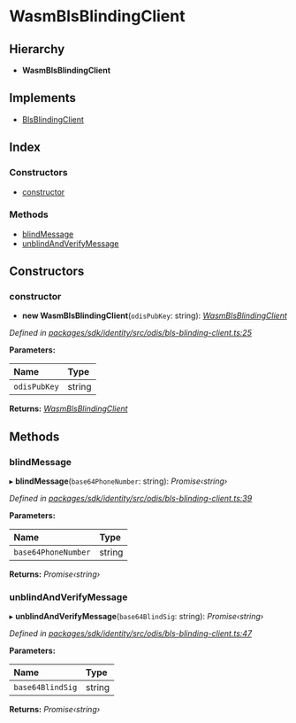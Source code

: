 # WasmBlsBlindingClient

## Hierarchy

* **WasmBlsBlindingClient**

## Implements

* [BlsBlindingClient]()

## Index

### Constructors

* [constructor]()

### Methods

* [blindMessage]()
* [unblindAndVerifyMessage]()

## Constructors

### constructor

+ **new WasmBlsBlindingClient**\(`odisPubKey`: string\): [_WasmBlsBlindingClient_]()

_Defined in_ [_packages/sdk/identity/src/odis/bls-blinding-client.ts:25_](https://github.com/celo-org/celo-monorepo/blob/master/packages/sdk/identity/src/odis/bls-blinding-client.ts#L25)

**Parameters:**

| Name | Type |
| :--- | :--- |
| `odisPubKey` | string |

**Returns:** [_WasmBlsBlindingClient_]()

## Methods

### blindMessage

▸ **blindMessage**\(`base64PhoneNumber`: string\): _Promise‹string›_

_Defined in_ [_packages/sdk/identity/src/odis/bls-blinding-client.ts:39_](https://github.com/celo-org/celo-monorepo/blob/master/packages/sdk/identity/src/odis/bls-blinding-client.ts#L39)

**Parameters:**

| Name | Type |
| :--- | :--- |
| `base64PhoneNumber` | string |

**Returns:** _Promise‹string›_

### unblindAndVerifyMessage

▸ **unblindAndVerifyMessage**\(`base64BlindSig`: string\): _Promise‹string›_

_Defined in_ [_packages/sdk/identity/src/odis/bls-blinding-client.ts:47_](https://github.com/celo-org/celo-monorepo/blob/master/packages/sdk/identity/src/odis/bls-blinding-client.ts#L47)

**Parameters:**

| Name | Type |
| :--- | :--- |
| `base64BlindSig` | string |

**Returns:** _Promise‹string›_

